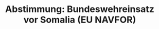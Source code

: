 ---
abstimmung:
  abstimmung: 2
  bundestagssitzung: 29
  legislaturperiode: 19
categories:
- Todo
data:
- title: Abstimmungsergebnis 20180426_2-data.pdf
  url: /res/2021-btw/abstimmungsergebnisse/20180426_2-data.pdf
- title: Abstimmungsergebnis 20180426_2_xls-data.xls
  url: /res/2021-btw/abstimmungsergebnisse/20180426_2_xls-data.xls
- title: Abstimmungsergebnis 20180426_2_xls-datacsv
  url: /res/2021-btw/abstimmungsergebnisse/csv/20180426_2_xls-datacsv
ergebnis:
  afd:
    enthaltung: 0
    gesamt: 92
    ja: 76
    nein: 5
    nichtabgegeben: 11
    ungueltig: 0
  bü90/gr:
    enthaltung: 35
    gesamt: 67
    ja: 21
    nein: 9
    nichtabgegeben: 2
    ungueltig: 0
  cdu/csu:
    enthaltung: 0
    gesamt: 246
    ja: 225
    nein: 0
    nichtabgegeben: 21
    ungueltig: 0
  die linke.:
    enthaltung: 0
    gesamt: 69
    ja: 0
    nein: 60
    nichtabgegeben: 9
    ungueltig: 0
  fdp:
    enthaltung: 0
    gesamt: 80
    ja: 75
    nein: 0
    nichtabgegeben: 5
    ungueltig: 0
  file: 20180426_2_xls-data.xls
  fraktionslos:
    enthaltung: 0
    gesamt: 2
    ja: 2
    nein: 0
    nichtabgegeben: 0
    ungueltig: 0
  spd:
    enthaltung: 0
    gesamt: 153
    ja: 132
    nein: 4
    nichtabgegeben: 17
    ungueltig: 0
layout: abstimmung
links:
- title: Link zu bundestag.de
  url: https://www.bundestag.de/parlament/plenum/abstimmung/abstimmung?id=511
preview: 'Deutscher Bundestag


  29. Sitzung des Deutschen Bundestages

  am Donnerstag, 26. April 2018


  Endgültiges Ergebnis der Namentlichen Abstimmung Nr. 2


  Beschlussempfehlung des Auswärtigen Ausschusses (3. Ausschuss) zu dem Antrag der

  Bundesregierung

  Fortsetzung der Beteiligung bewaffneter deutscher Streitkräfte an der durch die

  Europäische Union geführten EU NAVFOR Somalia Operation Atalanta zur Bekämpfung

  der Piraterie vor der Küste Somalias

  Drs. 19/1596 und 19/1833'
tags:
- Todo
title: 'Abstimmung: Bundeswehreinsatz vor Somalia (EU NAVFOR)'
---